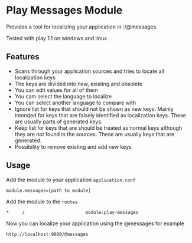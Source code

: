 Play Messages Module
====================

Provides a tool for localizing your application in <host>:<port>/@messages.

Tested with play 1.1 on windows and linux.

## Features

- Scans through your application sources and tries to locate all localization keys
- The keys are divided into new, existing and obsolete
- You can edit values for all of them
- You cam select the language to localize
- You can select another language to compare with
- Ignore list for keys that should not be shown as new keys. Mainly intended for keys that are falsely identified as localization keys. These are usually parts of generated keys.
- Keep list for keys that are should be treated as normal keys although they are not found in the sources. These are usually keys that are generated.
- Possibility to remove existing and add new keys

## Usage

Add the module to your application `application.conf`

    module.messages=[path to module]

Add the module to the `routes`

    *     /                       module:play-messages

Now you can localize your application using the @messages for example

    http://localhost:9000/@messages




